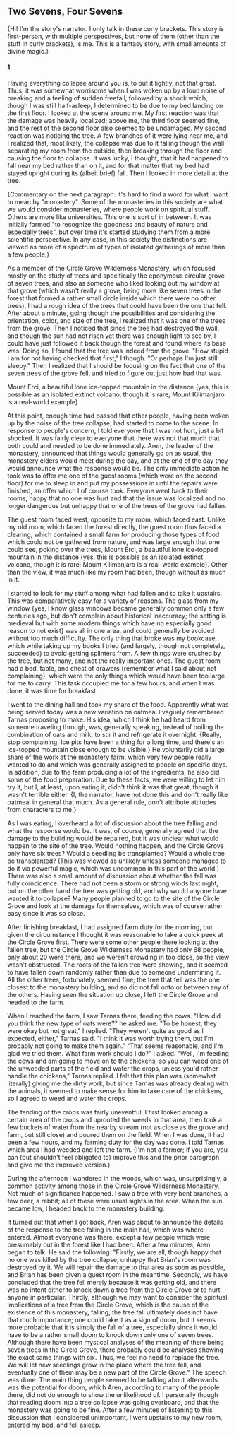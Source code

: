 ## Two Sevens, Four Sevens

{Hi! I'm the story's narrator. I only talk in these curly brackets. This story is first-person, with multiple perspectives, but none of them (other than the stuff in curly brackets), is me. This is a fantasy story, with small amounts of divine magic.}

#### 1.

Having everything collapse around you is, to put it lightly, not that great. Thus, it was somewhat worrisome when I was woken up by a loud noise of breaking and a feeling of sudden freefall, followed by a shock which, though I was still half-asleep, I determined to be due to my bed landing on the first floor. I looked at the scene around me. My first reaction was that the damage was heavily localized; above me, the third floor seemed fine, and the rest of the second floor also seemed to be undamaged. My second reaction was noticing the tree. A few branches of it were lying near me, and I realized that, most likely, the collapse was due to it falling though the wall separating my room from the outside, then breaking through the floor and causing the floor to collapse. It was lucky, I thought, that it had happened to fall near my bed rather than on it, and for that matter that my bed had stayed upright during its (albeit brief) fall. Then I looked in more detail at the tree.

{Commentary on the next paragraph: it's hard to find a word for what I want to mean by "monastery". Some of the monasteries in this society are what we would consider monasteries, where people work on spiritual stuff. Others are more like universities. This one is sort of in between. It was initially formed "to recognize the goodness and beauty of nature and especially trees", but over time it's started studying them from a more scientific perspective. In any case, in this society the distinctions are viewed as more of a spectrum of types of isolated gatherings of more than a few people.}

As a member of the Circle Grove Wilderness Monastery, which focused mostly on the study of trees and specifically the eponymous circular grove of seven trees, and also as someone who liked looking out my window at that grove (which wasn't really a grove, being more like seven trees in the forest that formed a rather small circle inside which there were no other trees), I had a rough idea of the trees that could have been the one that fell. After about a minute, going though the possibilities and considering the orientation, color, and size of the tree, I realized that it was one of the trees from the grove. Then I noticed that since the tree had destroyed the wall, and though the sun had not risen yet there was enough light to see by, I could have just followed it back though the forest and found where its base was. Doing so, I found that the tree was indeed from the grove. "How stupid I am for not having checked that first," I though. "Or perhaps I'm just still sleepy." Then I realized that I should be focusing on the fact that one of the seven trees of the grove fell, and tried to figure out just how bad that was.

Mount Erci, a beautiful lone ice-topped mountain in the distance {yes, this is possible as an isolated extinct volcano, though it is rare; Mount Kilimanjaro is a real-world example}

At this point, enough time had passed that other people, having been woken up by the noise of the tree collapse, had started to come to the scene. In response to people's concern, I told everyone that I was not hurt, just a bit shocked. It was fairly clear to everyone that there was not that much that both could and needed to be done immediately. Aren, the leader of the monastery, announced that things would generally go on as usual, the monastery elders would meet during the day, and at the end of the day they would announce what the response would be. The only immediate action he took was to offer me one of the guest rooms (which were on the second floor) for me to sleep in and put my possessions in until the repairs were finished, an offer which I of course took. Everyone went back to their rooms, happy that no one was hurt and that the issue was localized and no longer dangerous but unhappy that one of the trees of the grove had fallen.

The guest room faced west, opposite to my room, which faced east. Unlike my old room, which faced the forest directly, the guest room thus faced a clearing, which contained a small farm for producing those types of food which could not be gathered from nature, and was large enough that one could see, poking over the trees, Mount Erci, a beautiful lone ice-topped mountain in the distance {yes, this is possible as an isolated extinct volcano, though it is rare; Mount Kilimanjaro is a real-world example}. Other than the view, it was much like my room had been, though without as much in it.

I started to look for my stuff among what had fallen and to take it upstairs. This was comparatively easy for a variety of reasons. The glass from my window {yes, I know glass windows became generally common only a few centuries ago, but don't complain about historical inaccuracy; the setting is medieval but with some modern things which have no especially good reason to not exist} was all in one area, and could generally be avoided without too much difficulty. The only thing that broke was my bookcase, which while taking up my books I tried (and largely, though not completely, succeeded) to avoid getting splinters from. A few things were crushed by the tree, but not many, and not the really important ones. The guest room had a bed, table, and chest of drawers {remember what I said about not complaining}, which were the only things which would have been too large for me to carry. This task occupied me for a few hours, and when I was done, it was time for breakfast.

I went to the dining hall and took my share of the food. Apparently what was being served today was a new variation on oatmeal I vaguely remembered Tarnas proposing to make. His idea, which I think he had heard from someone traveling through, was, generally speaking, instead of boiling the combination of oats and milk, to stir it and refrigerate it overnight. {Really, stop complaining. Ice pits have been a thing for a long time, and there's an ice-topped mountain close enough to be visible.} He voluntarily did a large share of the work at the monastery farm, which very few people really wanted to do and which was generally assigned to people on specific days. In addition, due to the farm producing a lot of the ingredients, he also did some of the food preparation. Due to these facts, we were willing to let him try it, but I, at least, upon eating it, didn't think it was that great, though it wasn't terrible either. {I, the narrator, have not done this and don't really like oatmeal in general that much. As a general rule, don't attribute attitudes from characters to me.}

As I was eating, I overheard a lot of discussion about the tree falling and what the response would be. It was, of course, generally agreed that the damage to the building would be repaired, but it was unclear what would happen to the site of the tree. Would nothing happen, and the Circle Grove only have six trees? Would a seedling be transplanted? Would a whole tree be transplanted? (This was viewed as unlikely unless someone managed to do it via powerful magic, which was uncommon in this part of the world.) There was also a small amount of discussion about whether the fall was fully coincidence. There had not been a storm or strong winds last night, but on the other hand the tree was getting old, and why would anyone have wanted it to collapse? Many people planned to go to the site of the Circle Grove and look at the damage for themselves, which was of course rather easy since it was so close.

After finishing breakfast, I had assigned farm duty for the morning, but given the circumstance I thought it was reasonable to take a quick peek at the Circle Grove first. There were some other people there looking at the fallen tree, but the Circle Grove Wilderness Monastery had only 68 people, only about 20 were there, and we weren't crowding in too close, so the view wasn't obstructed. The roots of the fallen tree were showing, and it seemed to have fallen down randomly rather than due to someone undermining it. All the other trees, fortunately, seemed fine; the tree that fell was the one closest to the monastery building, and so did not fall onto or between any of the others. Having seen the situation up close, I left the Circle Grove and headed to the farm.

When I reached the farm, I saw Tarnas there, feeding the cows. "How did you think the new type of oats were?" he asked me. "To be honest, they were okay but not great," I replied. "They weren't quite as good as I expected, either," Tarnas said. "I think it was worth trying them, but I'm probably not going to make them again." "That seems reasonable, and I'm glad we tried them. What farm work should I do?" I asked. "Well, I'm feeding the cows and am going to move on to the chickens, so you can weed one of the unweeded parts of the field and water the crops, unless you'd rather handle the chickens," Tarnas replied. I felt that this plan was (somewhat literally) giving me the dirty work, but since Tarnas was already dealing with the animals, it seemed to make sense for him to take care of the chickens, so I agreed to weed and water the crops.

The tending of the crops was fairly uneventful; I first looked among a certain area of the crops and uprooted the weeds in that area, then took a few buckets of water from the nearby stream (not as close as the grove and farm, but still close) and poured them on the field. When I was done, it had been a few hours, and my farming duty for the day was done. I told Tarnas which area I had weeded and left the farm. {I'm not a farmer; if you are, you can (but shouldn't feel obligated to) improve this and the prior paragraph and give me the improved version.}

During the afternoon I wandered in the woods, which was, unsurprisingly, a common activity among those in the Circle Grove Wilderness Monastery. Not much of significance happened. I saw a tree with very bent branches, a few deer, a rabbit; all of these were usual sights in the area. When the sun became low, I headed back to the monastery building.

It turned out that when I got back, Aren was about to announce the details of the response to the tree falling in the main hall, which was where I entered. Almost everyone was there, except a few people which were presumably out in the forest like I had been. After a few minutes, Aren began to talk. He said the following: "Firstly, we are all, though happy that no one was killed by the tree collapse, unhappy that Brian's room was destroyed by it. We will repair the damage to that area as soon as possible, and Brian has been given a guest room in the meantime. Secondly, we have concluded that the tree fell merely because it was getting old, and there was no intent either to knock down a tree from the Circle Grove or to hurt anyone in particular. Thirdly, although we may want to consider the spiritual implications of a tree from the Circle Grove, which is the cause of the existence of this monastery, falling, the tree fall ultimately does not have that much importance; one could take it as a sign of doom, but it seems more probable that it is simply the fall of a tree, especially since it would have to be a rather small doom to knock down only one of seven trees. Although there have been mystical analyses of the meaning of there being seven trees in the Circle Grove, there probably could be analyses showing the exact same things with six. Thus, we feel no need to replace the tree. We will let new seedlings grow in the place where the tree fell, and eventually one of them may be a new part of the Circle Grove." The speech was done. The main thing people seemed to be talking about afterwards was the potential for doom, which Aren, according to many of the people there, did not do enough to show the unlikelihood of. I personally though that reading doom into a tree collapse was going overboard, and that the monastery was going to be fine. After a few minutes of listening to this discussion that I considered unimportant, I went upstairs to my new room, entered my bed, and fell asleep.